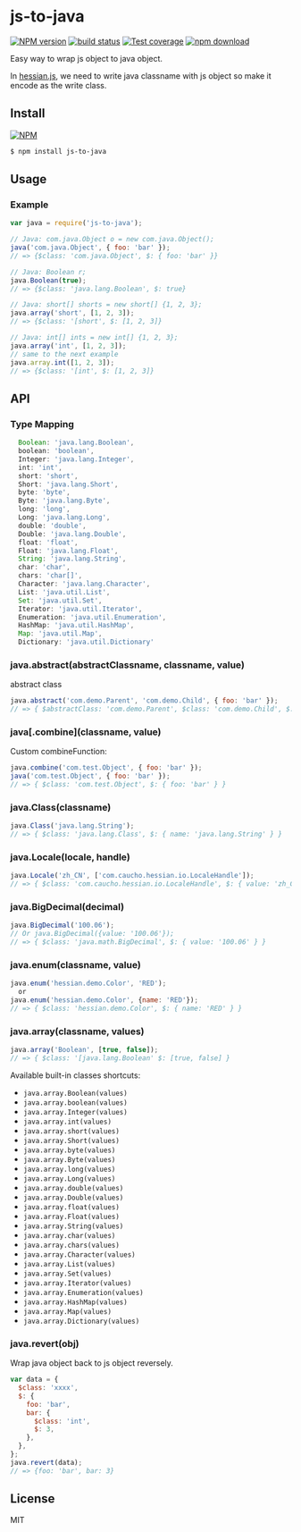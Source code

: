 js-to-java
==========

[![NPM version][npm-image]][npm-url]
[![build status][travis-image]][travis-url]
[![Test coverage][cov-image]][cov-url]
[![npm download][download-image]][download-url]

[npm-image]: https://img.shields.io/npm/v/js-to-java.svg?style=flat-square
[npm-url]: https://npmjs.org/package/js-to-java
[travis-image]: https://img.shields.io/travis/node-modules/js-to-java.svg?style=flat-square
[travis-url]: https://travis-ci.org/node-modules/js-to-java
[cov-image]: http://codecov.io/github/node-modules/js-to-java/coverage.svg?branch=master
[cov-url]: http://codecov.io/github/node-modules/js-to-java?branch=master
[download-image]: https://img.shields.io/npm/dm/js-to-java.svg?style=flat-square
[download-url]: https://npmjs.org/package/js-to-java

Easy way to wrap js object to java object.

In [hessian.js](https://github.com/node-modules/hessian.js), we need to write java classname with js object so make it encode as the write class.

## Install

[![NPM](https://nodei.co/npm/js-to-java.png?downloads=true)](https://nodei.co/npm/js-to-java/)

```bash
$ npm install js-to-java
```

## Usage

### Example

```js
var java = require('js-to-java');

// Java: com.java.Object o = new com.java.Object();
java('com.java.Object', { foo: 'bar' });
// => {$class: 'com.java.Object', $: { foo: 'bar' }}

// Java: Boolean r;
java.Boolean(true);
// => {$class: 'java.lang.Boolean', $: true}

// Java: short[] shorts = new short[] {1, 2, 3};
java.array('short', [1, 2, 3]);
// => {$class: '[short', $: [1, 2, 3]}

// Java: int[] ints = new int[] {1, 2, 3};
java.array('int', [1, 2, 3]);
// same to the next example
java.array.int([1, 2, 3]);
// => {$class: '[int', $: [1, 2, 3]}
```

## API

### Type Mapping

```js
  Boolean: 'java.lang.Boolean',
  boolean: 'boolean',
  Integer: 'java.lang.Integer',
  int: 'int',
  short: 'short',
  Short: 'java.lang.Short',
  byte: 'byte',
  Byte: 'java.lang.Byte',
  long: 'long',
  Long: 'java.lang.Long',
  double: 'double',
  Double: 'java.lang.Double',
  float: 'float',
  Float: 'java.lang.Float',
  String: 'java.lang.String',
  char: 'char',
  chars: 'char[]',
  Character: 'java.lang.Character',
  List: 'java.util.List',
  Set: 'java.util.Set',
  Iterator: 'java.util.Iterator',
  Enumeration: 'java.util.Enumeration',
  HashMap: 'java.util.HashMap',
  Map: 'java.util.Map',
  Dictionary: 'java.util.Dictionary'
```

### java.abstract(abstractClassname, classname, value)

abstract class

```js
java.abstract('com.demo.Parent', 'com.demo.Child', { foo: 'bar' });
// => { $abstractClass: 'com.demo.Parent', $class: 'com.demo.Child', $: { foo: 'bar' } }
```

### java[.combine](classname, value)

Custom combineFunction:

```js
java.combine('com.test.Object', { foo: 'bar' });
java('com.test.Object', { foo: 'bar' });
// => { $class: 'com.test.Object', $: { foo: 'bar' } }
```

### java.Class(classname)

```js
java.Class('java.lang.String');
// => { $class: 'java.lang.Class', $: { name: 'java.lang.String' } }
```

### java.Locale(locale, handle)

```js
java.Locale('zh_CN', ['com.caucho.hessian.io.LocaleHandle']);
// => { $class: 'com.caucho.hessian.io.LocaleHandle', $: { value: 'zh_CN' } }
```

### java.BigDecimal(decimal)

```js
java.BigDecimal('100.06');
// Or java.BigDecimal({value: '100.06'});
// => { $class: 'java.math.BigDecimal', $: { value: '100.06' } }
```

### java.enum(classname, value)

```js
java.enum('hessian.demo.Color', 'RED');
  or
java.enum('hessian.demo.Color', {name: 'RED'});
// => { $class: 'hessian.demo.Color', $: { name: 'RED' } }
```

### java.array(classname, values)

```js
java.array('Boolean', [true, false]);
// => { $class: '[java.lang.Boolean' $: [true, false] }
```

Available built-in classes shortcuts:

- `java.array.Boolean(values)`
- `java.array.boolean(values)`
- `java.array.Integer(values)`
- `java.array.int(values)`
- `java.array.short(values)`
- `java.array.Short(values)`
- `java.array.byte(values)`
- `java.array.Byte(values)`
- `java.array.long(values)`
- `java.array.Long(values)`
- `java.array.double(values)`
- `java.array.Double(values)`
- `java.array.float(values)`
- `java.array.Float(values)`
- `java.array.String(values)`
- `java.array.char(values)`
- `java.array.chars(values)`
- `java.array.Character(values)`
- `java.array.List(values)`
- `java.array.Set(values)`
- `java.array.Iterator(values)`
- `java.array.Enumeration(values)`
- `java.array.HashMap(values)`
- `java.array.Map(values)`
- `java.array.Dictionary(values)`

### java.revert(obj)

Wrap java object back to js object reversely.

```js
var data = {
  $class: 'xxxx',
  $: {
    foo: 'bar',
    bar: {
      $class: 'int',
      $: 3,
    },
  },
};
java.revert(data);
// => {foo: 'bar', bar: 3}
```

## License

MIT

